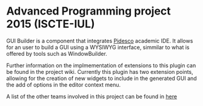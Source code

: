 # Advanced Programming project 2015 (ISCTE-IUL)
GUI Builder is a component that integrates [Pidesco](https://github.com/andre-santos-pt/pidesco) academic IDE. It allows for an user to build a GUI using a WYSIWYG interface, simmilar to what is offered by tools such as WindowBuilder.

Further information on the implmementation of extensions to this plugin can be found in the project wiki. Currently this plugin has two extension points, allowing for the creation of new widgets to include in the generated GUI and the add of options in the editor context menu.

A list of the other teams involved in this project can be found in [here](https://docs.google.com/spreadsheets/d/1bmpL37KWNmpV3sPmTLs-SinezaeVEfJ_xoqPcb7VQog/pubhtml?gid=1846583758&single=true)
